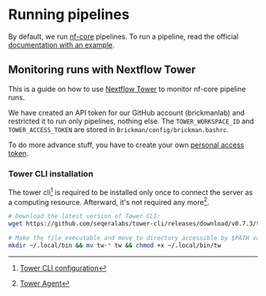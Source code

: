 # Running pipelines

By default, we run [nf-core](https://nf-co.re) pipelines. To run a pipeline, read
the official [documentation with an example](https://nf-co.re/configs/ku_sund_danhead).

## Monitoring runs with Nextflow Tower

This is a guide on how to use [Nextflow Tower](https://help.tower.nf/23.1/) to
monitor nf-core pipeline runs.

We have created an API token for our GitHub account (brickmanlab) and restricted
it to run only pipelines, nothing else. The `TOWER_WORKSPACE_ID` and `TOWER_ACCESS_TOKEN`
are stored in `Brickman/config/brickman.bashrc`.

To do more advance stuff, you have to create your own [personal access token](https://tower.nf/tokens).

### Tower CLI installation

The tower cli[^1] is required to be installed only once to connect the server as
a computing resource. Afterward, it's not required any more[^2].

``` bash
# Download the latest version of Tower CLI:
wget https://github.com/seqeralabs/tower-cli/releases/download/v0.7.3/tw-0.7.3-linux-x86_64

# Make the file executable and move to directory accessible by $PATH variable:
mkdir ~/.local/bin && mv tw-* tw && chmod +x ~/.local/bin/tw
```

[^1]: [Tower CLI configuration](https://github.com/seqeralabs/tower-cli/#2-configuration)
[^2]: [Tower Agent](https://help.tower.nf/22.3/agent/)
